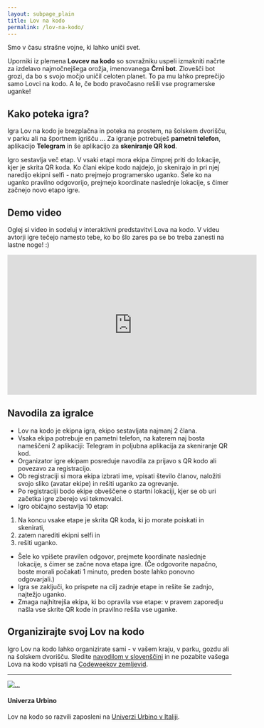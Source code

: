 ```yaml
---
layout: subpage_plain
title: Lov na kodo
permalink: /lov-na-kodo/
---
```


Smo v času strašne vojne, ki lahko uniči svet.

Uporniki iz plemena **Lovcev na kodo** so sovražniku uspeli izmakniti načrte za izdelavo najmočnejšega orožja, imenovanega **Črni bot**. Zlovešči bot grozi, da bo s svojo močjo uničil celoten planet. To pa mu lahko preprečijo samo Lovci na kodo. A le, če bodo pravočasno rešili vse programerske uganke!


## Kako poteka igra?
Igra Lov na kodo je brezplačna in poteka na prostem, na šolskem dvorišču, v parku ali na športnem igrišču … Za igranje potrebuješ **pametni telefon**, aplikacijo **Telegram** in še aplikacijo za **skeniranje QR kod**.

Igro sestavlja več etap. V vsaki etapi mora ekipa čimprej priti do lokacije, kjer je skrita QR koda. Ko člani ekipe kodo najdejo, jo skenirajo in pri njej naredijo ekipni selfi - nato prejmejo programersko uganko. Šele ko na uganko pravilno odgovorijo, prejmejo koordinate naslednje lokacije, s čimer začnejo novo etapo igre.


## Demo video
Oglej si video in sodeluj v interaktivni predstavitvi Lova na kodo. V videu avtorji igre tečejo namesto tebe, ko bo šlo zares pa se bo treba zanesti na lastne noge! :)

<iframe width="560" height="315" src="https://www.youtube.com/embed/8tu0XYLRqaM" frameborder="0" allowfullscreen></iframe>

## Navodila za igralce
* Lov na kodo je ekipna igra, ekipo sestavljata najmanj 2 člana.
* Vsaka ekipa potrebuje en pametni telefon, na katerem naj bosta nameščeni 2 aplikaciji: Telegram in poljubna aplikacija za skeniranje QR kod.
* Organizator igre ekipam posreduje navodila za prijavo s QR kodo ali povezavo za registracijo.
* Ob registraciji si mora ekipa izbrati ime, vpisati število članov, naložiti svojo sliko (avatar ekipe) in rešiti uganko za ogrevanje.
* Po registraciji bodo ekipe obveščene o startni lokaciji, kjer se ob uri začetka igre zberejo vsi tekmovalci.
* Igro običajno sestavlja 10 etap: 
 1. Na koncu vsake etape je skrita QR koda, ki jo morate poiskati in skenirati, 
 2. zatem narediti ekipni selfi in 
 3. rešiti uganko.
* Šele ko vpišete pravilen odgovor, prejmete koordinate naslednje lokacije, s čimer se začne nova etapa igre. 
(Če odgovorite napačno, boste morali počakati 1 minuto, preden boste lahko ponovno odgovarjali.)
* Igra se zaključi, ko prispete na cilj zadnje etape in rešite še zadnjo, najtežjo uganko.
* Zmaga najhitrejša ekipa, ki bo opravila vse etape: v pravem zaporedju našla vse skrite QR kode in pravilno rešila vse uganke.

## Organizirajte svoj Lov na kodo
Igro Lov na kodo lahko organizirate sami - v vašem kraju, v parku, gozdu ali na šolskem dvorišču. Sledite
<a href="https://drive.google.com/open?id=0B_RI6J8gJoLEQ3FYczJoYmxSN2M" target="_blank">navodilom v slovenščini</a> in ne pozabite vašega Lova na kodo vpisati na <a href="events.codeweek.eu" target="_blank">Codeweekov zemljevid</a>.

<hr>

<div class="media">
  <div class="media-left">
    <a href="#">
      <img class="media-object logo-small" src="{{ site.baseurl }}/assets/img/partners/urbino_400x400.png" alt="...">
    </a>
  </div>
  <div class="media-body">
    <h4 class="media-heading">Univerza Urbino</h4>
    Lov na kodo so razvili zaposleni na <a href="http://informatica.uniurb.it/en/home-en/" target="_blank">Univerzi Urbino v Italiji</a>.
  </div>
</div>
